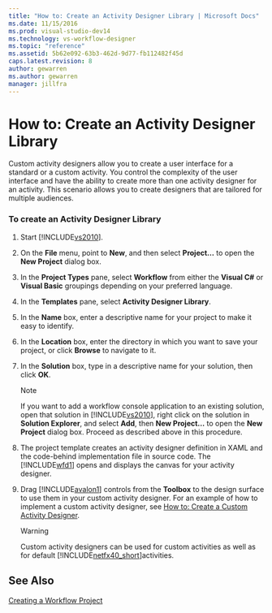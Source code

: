 ```yaml
---
title: "How to: Create an Activity Designer Library | Microsoft Docs"
ms.date: 11/15/2016
ms.prod: visual-studio-dev14
ms.technology: vs-workflow-designer
ms.topic: "reference"
ms.assetid: 5b62e092-63b3-462d-9d77-fb112482f45d
caps.latest.revision: 8
author: gewarren
ms.author: gewarren
manager: jillfra
---
```

# How to: Create an Activity Designer Library
Custom activity designers allow you to create a user interface for a standard or a custom activity. You control the complexity of the user interface and have the ability to create more than one activity designer for an activity. This scenario allows you to create designers that are tailored for multiple audiences.  
  
### To create an Activity Designer Library  
  
1. Start [!INCLUDE[vs2010](../includes/vs2010-md.md)].  
  
2. On the **File** menu, point to **New**, and then select **Project…** to open the **New Project** dialog box.  
  
3. In the **Project Types** pane, select **Workflow** from either the **Visual C#** or **Visual Basic** groupings depending on your preferred language.  
  
4. In the **Templates** pane, select **Activity Designer Library**.  
  
5. In the **Name** box, enter a descriptive name for your project to make it easy to identify.  
  
6. In the **Location** box, enter the directory in which you want to save your project, or click **Browse** to navigate to it.  
  
7. In the **Solution** box, type in a descriptive name for your solution, then click **OK**.  
  
    > [!NOTE]
    > If you want to add a workflow console application to an existing solution, open that solution in [!INCLUDE[vs2010](../includes/vs2010-md.md)], right click on the solution in **Solution Explorer**, and select **Add**, then **New Project…** to open the **New Project** dialog box. Proceed as described above in this procedure.  
  
8. The project template creates an activity designer definition in XAML and the code-behind implementation file in source code. The [!INCLUDE[wfd1](../includes/wfd1-md.md)] opens and displays the canvas for your activity designer.  
  
9. Drag [!INCLUDE[avalon1](../includes/avalon1-md.md)] controls from the **Toolbox** to the design surface to use them in your custom activity designer.  For an example of how to implement a custom activity designer, see [How to: Create a Custom Activity Designer](https://msdn.microsoft.com/library/2f3aade6-facc-44ef-9657-a407ef8b9b31).  
  
    > [!WARNING]
    > Custom activity designers can be used for custom activities as well as for default [!INCLUDE[netfx40_short](../includes/netfx40-short-md.md)]activities.  
  
## See Also  
 [Creating a Workflow Project](../workflow-designer/creating-a-workflow-project.md)